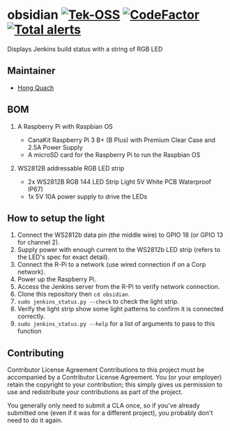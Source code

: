 # obsidian [![Tek-OSS](https://tektronix.github.io/media/TEK-opensource_badge.svg)](https://github.com/tektronix) [![CodeFactor](https://www.codefactor.io/repository/github/tektronix/obsidian/badge)](https://www.codefactor.io/repository/github/tektronix/obsidian)  [![Total alerts](https://img.shields.io/lgtm/alerts/g/tektronix/obsidian.svg?logo=lgtm&logoWidth=18)](https://lgtm.com/projects/g/tektronix/obsidian/alerts/)

Displays Jenkins build status with a string of RGB LED

## Maintainer

-   [Hong Quach](https://github.com/htquach)

## BOM

1.  A Raspberry Pi with Raspbian OS
    -   CanaKit Raspberry Pi 3 B+ (B Plus) with Premium Clear Case and 2.5A Power Supply
    -   A microSD card for the Raspberry Pi to run the Raspbian OS

2.  WS2812B addressable RGB LED strip
    -   2x WS2812B RGB 144 LED Strip Light 5V White PCB Waterproof IP67)
    -   1x 5V 10A power supply to drive the LEDs

## How to setup the light

1.  Connect the WS2812b data pin (the middle wire) to GPIO 18 (or GPIO 13 for channel 2).
2.  Supply power with enough current to the WS2812b LED strip (refers to the LED's spec for exact detail).
3.  Connect the R-Pi to a network (use wired connection if on a Corp network).
4.  Power up the Raspberry Pi.
5.  Access the Jenkins server from the R-Pi to verify network connection.
6.  Clone this repository then `cd obsidian`.
7.  `sudo jenkins_status.py --check` to check the light strip.
8.  Verify the light strip show some light patterns to confirm it is connected correctly.
9.  `sudo jenkins_status.py --help` for a list of arguments to pass to this function

## Contributing

Contributor License Agreement
Contributions to this project must be accompanied by a Contributor License Agreement. You (or your employer) retain the copyright to your contribution; this simply gives us permission to use and redistribute your contributions as part of the project.

You generally only need to submit a CLA once, so if you've already submitted one (even if it was for a different project), you probably don't need to do it again.
